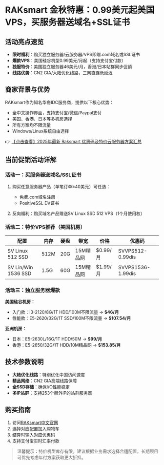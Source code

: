 # RAKsmart 金秋特惠：0.99美元起美国VPS，买服务器送域名+SSL证书

## 活动亮点速览
- **限时福利**：购买独立服务器/云服务器/VPS即赠.com域名或SSL证书
- **爆款VPS**：美国硅谷机型0.99美元/月起（支持支付宝付款）
- **独服特价**：美国独立服务器46美元/月，香港/日本站群同步促销
- **线路优势**：CN2 GIA/大陆优化线路，三网直连低延迟

## 商家背景与优势
RAKsmart作为知名华裔IDC服务商，提供以下核心优势：
- 全中文操作界面，支持支付宝/微信/Paypal支付
- 美国、香港、日本等多机房选择
- 所有方案均不限流量
- Windows/Linux系统自由选择

👉 [【点击查看】2025年最新 Raksmart 优惠码及特价云服务器方案汇总](https://bit.ly/raksmart)

## 当前促销活动详解

### 活动一：买服务器送域名/SSL证书
1. 购买任意服务器产品（单笔订单≥40美元）可任选：
   - 免费.com域名注册
   - PositiveSSL DV证书

2. 反向福利：购买域名产品赠送SV Linux SSD 512 VPS（1个月使用权）

### 活动二：特价VPS推荐（美国机房）
| 配置                | 内存 | 硬盘 | 带宽   | 价格       | 优惠码              |
|---------------------|------|------|--------|------------|---------------------|
| SV Linux 512 SSD    | 512M | 20G  | 15M精品网 | $0.99/月   | SVVPS512-0.99dis    |
| SV Lin/Win 1536 SSD | 1.5G | 60G  | 15M精品网 | $1.99/月   | SVVPS1536-1.99dis   |

### 活动三：独立服务器爆款
**美国硅谷机房：**
- 入门款：i3-2120/8G/1T HDD/100M不限流量 → **$46/月**
- 性能款：E5-2620/32G/1T SSD/100M不限流量 → **$107.54/月**

**亚洲机房：**
- 日本：E5-2630L/16G/1T HDD/50M → **$99/月**
- 香港：E5-2650/32G/1T HDD/10M精品网 → **$153.85/月**

## 技术参数说明
- **大陆优化线路**：特别优化中国访问速度
- **精品网络**：CN2 GIA高端线路保障
- **全SSD存储**：确保I/O性能稳定
- **多IP站群**：支持253个额外IP的站群服务器

## 购买指南
1. 访问[RAKsmart中文官网](https://bit.ly/raksmart)
2. 选择对应配置加入购物车
3. 结算时输入对应优惠码
4. 支持支付宝实时汇率付款

> 温馨提示：特价机型库存有限，建议根据业务需求选择合适配置，长期项目可优先考虑年付方案获取更大折扣。
